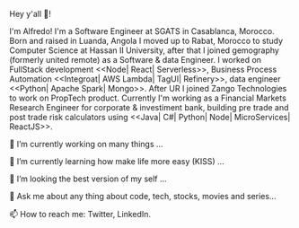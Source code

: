 Hey y'all 👋!

I'm Alfredo! I'm a Software Engineer at SGATS in Casablanca, Morocco. Born and raised in Luanda, Angola I moved up to Rabat, Morocco to study Computer Science at Hassan II University, after that I joined gemography (formerly united remote) as a Software & data Engineer. I worked on FullStack development <<Node| React| Serverless>>, Business Process Automation <<Integroat| AWS Lambda| TagUI| Refinery>>, data engineer <<Python| Apache Spark| Mongo>>. After UR I joined Zango Technologies to work on PropTech product. Currently I'm working as a Financial Markets Research Engineer for corporate & investiment bank, building pre trade and post trade risk calculators using <<Java| C#| Python| Node| MicroServices| ReactJS>>.

🔭 I’m currently working on many things ...

🌱 I’m currently learning how make life more easy (KISS) ...

👯 I’m looking the best version of my self ...

💬 Ask me about any thing about code, tech, stocks, movies and series...

📫 How to reach me: Twitter, LinkedIn.

<!--
**JairoDuarte/JairoDuarte** is a ✨ _special_ ✨ repository because its `README.md` (this file) appears on your GitHub profile.

Here are some ideas to get you started:

- 🔭 I’m currently working on ...
- 🌱 I’m currently learning ...
- 👯 I’m looking to collaborate on ...
- 🤔 I’m looking for help with ...
- 💬 Ask me about ...
- 📫 How to reach me: ...
- 😄 Pronouns: ...
- ⚡ Fun fact: ...
-->
